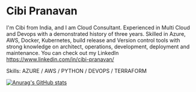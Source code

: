 # Cibi Pranavan

I'm Cibi from India, and I am Cloud Consultant. Experienced in Multi Cloud and Devops with a demonstrated history of three years. Skilled in Azure, AWS, Docker, Kubernetes, build release and Version control tools with strong knowledge on architect, operations, development, deployment and maintenance.
You can check out my LinkedIn https://www.linkedin.com/in/cibi-pranavan/


Skills: AZURE / AWS / PYTHON / DEVOPS / TERRAFORM

[![Anurag's GitHub stats](https://github-readme-stats.vercel.app/api?username=cibisrinivasan)](https://github.com/anuraghazra/github-readme-stats)

